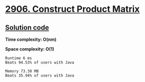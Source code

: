 # [2906. Construct Product Matrix](https://leetcode.com/problems/construct-product-matrix/)

## [Solution code](https://github.com/alexengrig/leetcode/blob/main/src/main/java/dev/alexengrig/leetcode/_2906_construct_product_matrix/Solution.java)

**Time complexity: O(nm)**

**Space complexity: O(1)**

```
Runtime 6 ms
Beats 94.53% of users with Java

Memory 73.30 MB
Beats 35.94% of users with Java
```
